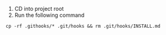 1. CD into project root
2. Run the following command

```
cp -rf .githooks/* .git/hooks && rm .git/hooks/INSTALL.md
```
